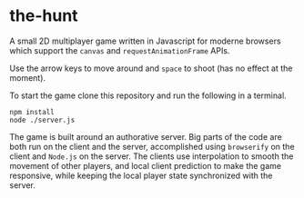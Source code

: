 # the-hunt

A small 2D multiplayer game written in Javascript for moderne browsers which support the `canvas` and `requestAnimationFrame` APIs.

Use the arrow keys to move around and `space` to shoot (has no effect at the moment).

To start the game clone this repository and run the following in a terminal.

	npm install
	node ./server.js

The game is built around an authorative server. Big parts of the code are both run on the client and the server, accomplished using `browserify` on the client and `Node.js` on the server. The clients use interpolation to smooth the movement of other players, and local client prediction to make the game responsive, while keeping the local player state synchronized with the server.
